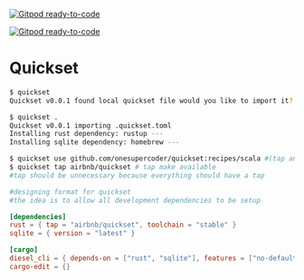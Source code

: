 [![Gitpod ready-to-code](https://img.shields.io/badge/Gitpod-ready--to--code-blue?logo=gitpod)](https://gitpod.io/#https://github.com/quickset-org/quickset-scala-launcher)

[![Gitpod ready-to-code](https://img.shields.io/badge/Gitpod-ready--to--code-blue?logo=gitpod)](https://gitpod.io/#https://github.com/quickset-org/quickset-scala-launcher)

# Quickset

```bash
$ quickset
Quickset v0.0.1 found local quickset file would you like to import it? [y/N]

$ quickset . 
Quickset v0.0.1 importing .quickset.toml
Installing rust dependency: rustup ---
Installing sqlite dependency: homebrew ---


```


```bash
$ quickset use github.com/onesupercoder/quickset:recipes/scala #(tap and install)
$ quickset tap airbnb/quickset # tap make available 
#tap should be unnecessary because everything should have a tap
```


```toml
#designing format for quickset
#the idea is to allow all development dependencies to be setup

[dependencies]
rust = { tap = "airbnb/quickset", toolchain = "stable" }
sqlite = { version = "latest" }

[cargo]
diesel_cli = { depends-on = ["rust", "sqlite"], features = ["no-default-features", "features sqlite"] }
cargo-edit = {}
```
